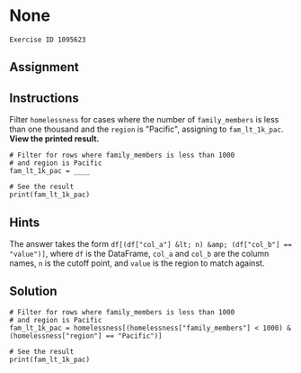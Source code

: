 
#  None

```
Exercise ID 1095623
```

##  Assignment 

##  Instructions 

Filter `homelessness` for cases where the number of `family_members` is less than one thousand and the `region` is "Pacific", assigning to `fam_lt_1k_pac`. **View the printed result.**



```
# Filter for rows where family_members is less than 1000 
# and region is Pacific
fam_lt_1k_pac = ____

# See the result
print(fam_lt_1k_pac)
```

##  Hints 

The answer takes the form `df[(df["col_a"] &lt; n) &amp; (df["col_b"] == "value")]`, where `df` is the DataFrame, `col_a` and `col_b` are the column names, `n` is the cutoff point, and `value` is the region to match against.



##  Solution 

```
# Filter for rows where family_members is less than 1000 
# and region is Pacific
fam_lt_1k_pac = homelessness[(homelessness["family_members"] < 1000) & (homelessness["region"] == "Pacific")]

# See the result
print(fam_lt_1k_pac)
```


